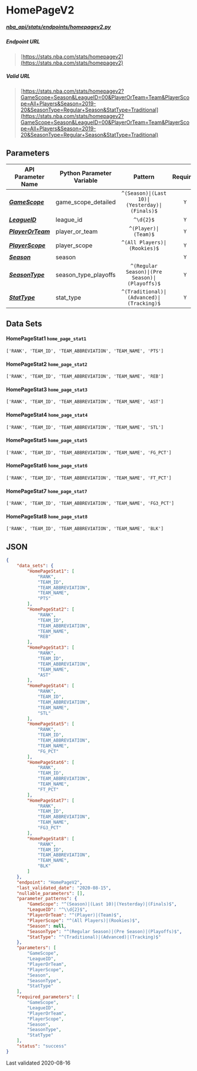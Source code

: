 # HomePageV2
##### [nba_api/stats/endpoints/homepagev2.py](https://github.com/swar/nba_api/blob/master/src/nba_api/stats/endpoints/homepagev2.py)

##### Endpoint URL
>[https://stats.nba.com/stats/homepagev2](https://stats.nba.com/stats/homepagev2)

##### Valid URL
>[https://stats.nba.com/stats/homepagev2?GameScope=Season&LeagueID=00&PlayerOrTeam=Team&PlayerScope=All+Players&Season=2019-20&SeasonType=Regular+Season&StatType=Traditional](https://stats.nba.com/stats/homepagev2?GameScope=Season&LeagueID=00&PlayerOrTeam=Team&PlayerScope=All+Players&Season=2019-20&SeasonType=Regular+Season&StatType=Traditional)

## Parameters
| API Parameter Name                                                                                                      | Python Parameter Variable |                    Pattern                     | Required | Nullable |
|-------------------------------------------------------------------------------------------------------------------------|---------------------------|:----------------------------------------------:|:--------:|:--------:|
| [_**GameScope**_](https://github.com/swar/nba_api/blob/master/docs/nba_api/stats/library/parameters.md#GameScope)       | game_scope_detailed       | `^(Season)\|(Last 10)\|(Yesterday)\|(Finals)$` |   `Y`    |          | 
| [_**LeagueID**_](https://github.com/swar/nba_api/blob/master/docs/nba_api/stats/library/parameters.md#LeagueID)         | league_id                 |                   `^\d{2}$`                    |   `Y`    |          | 
| [_**PlayerOrTeam**_](https://github.com/swar/nba_api/blob/master/docs/nba_api/stats/library/parameters.md#PlayerOrTeam) | player_or_team            |              `^(Player)\|(Team)$`              |   `Y`    |          | 
| [_**PlayerScope**_](https://github.com/swar/nba_api/blob/master/docs/nba_api/stats/library/parameters.md#PlayerScope)   | player_scope              |          `^(All Players)\|(Rookies)$`          |   `Y`    |          | 
| [_**Season**_](https://github.com/swar/nba_api/blob/master/docs/nba_api/stats/library/parameters.md#Season)             | season                    |                                                |   `Y`    |          | 
| [_**SeasonType**_](https://github.com/swar/nba_api/blob/master/docs/nba_api/stats/library/parameters.md#SeasonType)     | season_type_playoffs      | `^(Regular Season)\|(Pre Season)\|(Playoffs)$` |   `Y`    |          | 
| [_**StatType**_](https://github.com/swar/nba_api/blob/master/docs/nba_api/stats/library/parameters.md#StatType)         | stat_type                 |   `^(Traditional)\|(Advanced)\|(Tracking)$`    |   `Y`    |          | 

## Data Sets
#### HomePageStat1 `home_page_stat1`
```text
['RANK', 'TEAM_ID', 'TEAM_ABBREVIATION', 'TEAM_NAME', 'PTS']
```

#### HomePageStat2 `home_page_stat2`
```text
['RANK', 'TEAM_ID', 'TEAM_ABBREVIATION', 'TEAM_NAME', 'REB']
```

#### HomePageStat3 `home_page_stat3`
```text
['RANK', 'TEAM_ID', 'TEAM_ABBREVIATION', 'TEAM_NAME', 'AST']
```

#### HomePageStat4 `home_page_stat4`
```text
['RANK', 'TEAM_ID', 'TEAM_ABBREVIATION', 'TEAM_NAME', 'STL']
```

#### HomePageStat5 `home_page_stat5`
```text
['RANK', 'TEAM_ID', 'TEAM_ABBREVIATION', 'TEAM_NAME', 'FG_PCT']
```

#### HomePageStat6 `home_page_stat6`
```text
['RANK', 'TEAM_ID', 'TEAM_ABBREVIATION', 'TEAM_NAME', 'FT_PCT']
```

#### HomePageStat7 `home_page_stat7`
```text
['RANK', 'TEAM_ID', 'TEAM_ABBREVIATION', 'TEAM_NAME', 'FG3_PCT']
```

#### HomePageStat8 `home_page_stat8`
```text
['RANK', 'TEAM_ID', 'TEAM_ABBREVIATION', 'TEAM_NAME', 'BLK']
```


## JSON
```json
{
    "data_sets": {
        "HomePageStat1": [
            "RANK",
            "TEAM_ID",
            "TEAM_ABBREVIATION",
            "TEAM_NAME",
            "PTS"
        ],
        "HomePageStat2": [
            "RANK",
            "TEAM_ID",
            "TEAM_ABBREVIATION",
            "TEAM_NAME",
            "REB"
        ],
        "HomePageStat3": [
            "RANK",
            "TEAM_ID",
            "TEAM_ABBREVIATION",
            "TEAM_NAME",
            "AST"
        ],
        "HomePageStat4": [
            "RANK",
            "TEAM_ID",
            "TEAM_ABBREVIATION",
            "TEAM_NAME",
            "STL"
        ],
        "HomePageStat5": [
            "RANK",
            "TEAM_ID",
            "TEAM_ABBREVIATION",
            "TEAM_NAME",
            "FG_PCT"
        ],
        "HomePageStat6": [
            "RANK",
            "TEAM_ID",
            "TEAM_ABBREVIATION",
            "TEAM_NAME",
            "FT_PCT"
        ],
        "HomePageStat7": [
            "RANK",
            "TEAM_ID",
            "TEAM_ABBREVIATION",
            "TEAM_NAME",
            "FG3_PCT"
        ],
        "HomePageStat8": [
            "RANK",
            "TEAM_ID",
            "TEAM_ABBREVIATION",
            "TEAM_NAME",
            "BLK"
        ]
    },
    "endpoint": "HomePageV2",
    "last_validated_date": "2020-08-15",
    "nullable_parameters": [],
    "parameter_patterns": {
        "GameScope": "^(Season)|(Last 10)|(Yesterday)|(Finals)$",
        "LeagueID": "^\\d{2}$",
        "PlayerOrTeam": "^(Player)|(Team)$",
        "PlayerScope": "^(All Players)|(Rookies)$",
        "Season": null,
        "SeasonType": "^(Regular Season)|(Pre Season)|(Playoffs)$",
        "StatType": "^(Traditional)|(Advanced)|(Tracking)$"
    },
    "parameters": [
        "GameScope",
        "LeagueID",
        "PlayerOrTeam",
        "PlayerScope",
        "Season",
        "SeasonType",
        "StatType"
    ],
    "required_parameters": [
        "GameScope",
        "LeagueID",
        "PlayerOrTeam",
        "PlayerScope",
        "Season",
        "SeasonType",
        "StatType"
    ],
    "status": "success"
}
```

Last validated 2020-08-16
